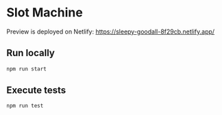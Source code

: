 # Slot Machine

Preview is deployed on Netlify: https://sleepy-goodall-8f29cb.netlify.app/

## Run locally

```bash
npm run start
```

## Execute tests

```bash
npm run test
```